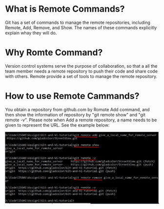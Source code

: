 # What is Remote Commands?
Git has a set of commands to manage the remote repositories, including Remote, Add, Remove, and Show. The names of these commands explicitly explain whay they will do.


# Why Romte Command?
Version control systems serve the purpose of collaboration, so that a all the team member needs a remote repository to push their code and share code with others. Remote provide a set of tools to manage the remote repository.


# How to use Remote Cammands?
You obtain a repository from github.com by Romote Add command, and then show the information of repository by "git remote show" and "git remote -v". Please note when Add a remote repository, a name needs to be given to represent the URL. See the example below:

![](/git/img/remote.jpg)

